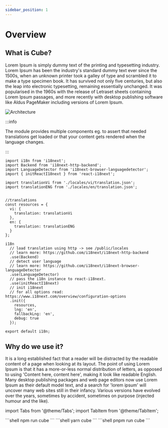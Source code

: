 ```yaml
---
sidebar_position: 1
---
```


# Overview

## What is Cube?

Lorem Ipsum is simply dummy text of the printing and typesetting industry. Lorem Ipsum has been the industry's standard dummy text ever since the 1500s, when an unknown printer took a galley of type and scrambled it to make a type specimen book. It has survived not only five centuries, but also the leap into electronic typesetting, remaining essentially unchanged. It was popularised in the 1960s with the release of Letraset sheets containing Lorem Ipsum passages, and more recently with desktop publishing software like Aldus PageMaker including versions of Lorem Ipsum.


![Architecture](https://jocelyntv.github.io/cube-ant-design-dashboard/wallpaper.png)

:::info

The module provides multiple components eg. to assert that needed translations get loaded or that your content gets rendered when the language changes.

:::

```tsx title="src/i18n/config.ts"
import i18n from 'i18next';
import Backend from 'i18next-http-backend';
import LanguageDetector from 'i18next-browser-languagedetector';
import { initReactI18next } from 'react-i18next';

import translationVi from './locales/vi/translation.json';
import translationENG from './locales/en/translation.json';


//translations
const resources = {
  vi: {
    translation: translationVi
  },
  en: {
    translation: translationENG
  }
};

i18n
  // load translation using http -> see /public/locales
  // learn more: https://github.com/i18next/i18next-http-backend
  .use(Backend)
  // detect user language
  // learn more: https://github.com/i18next/i18next-browser-languageDetector
  .use(LanguageDetector)
  // pass the i18n instance to react-i18next.
  .use(initReactI18next)
  // init i18next
  // for all options read: https://www.i18next.com/overview/configuration-options
  .init({
    resources,
    lng: 'en',
    fallbackLng: 'en',
    debug: true
  });

export default i18n;
```

## Why do we use it?

It is a long established fact that a reader will be distracted by the readable content of a page when looking at its layout. The point of using Lorem Ipsum is that it has a more-or-less normal distribution of letters, as opposed to using 'Content here, content here', making it look like readable English. Many desktop publishing packages and web page editors now use Lorem Ipsum as their default model text, and a search for 'lorem ipsum' will uncover many web sites still in their infancy. Various versions have evolved over the years, sometimes by accident, sometimes on purpose (injected humour and the like).

import Tabs from '@theme/Tabs';
import TabItem from '@theme/TabItem';

<Tabs>
  <TabItem value="npm" label="npm" default>
    ```shell
    npm run cube
    ```
  </TabItem>
  <TabItem value="yarn" label="Yarn">
    ```shell
    yarn cube
    ```
  </TabItem>
  <TabItem value="pnpm" label="pnpm">
    ```shell
    pnpm run cube
    ```
  </TabItem>
</Tabs>